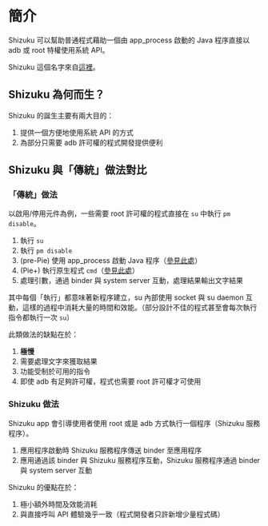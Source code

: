 # 簡介

Shizuku 可以幫助普通程式藉助一個由 app_process 啟動的 Java 程序直接以 adb 或 root 特權使用系統 API。

Shizuku 這個名字來自[這裡](https://www.pixiv.net/member_illust.php?mode=medium&illust_id=75586127)。

## Shizuku 為何而生？

Shizuku 的誕生主要有兩大目的：

1. 提供一個方便地使用系統 API 的方式
2. 為部分只需要 adb 許可權的程式開發提供便利

## Shizuku 與「傳統」做法對比

### 「傳統」做法

以啟用/停用元件為例，一些需要 root 許可權的程式直接在 `su` 中執行 `pm disable`。

1. 執行 `su`
2. 執行 `pm disable`
3. (pre-Pie) 使用 app_process 啟動 Java 程序（[參見此處](https://android.googlesource.com/platform/frameworks/base/+/oreo-release/cmds/pm/pm)）
4. (Pie+) 執行原生程式 `cmd`（[參見此處](https://android.googlesource.com/platform/frameworks/native/+/pie-release/cmds/cmd/)）
5. 處理引數，通過 binder 與 system server 互動，處理結果輸出文字結果

其中每個「執行」都意味著新程序建立，su 內部使用 socket 與 su daemon 互動，這樣的過程中消耗大量的時間和效能。（部分設計不佳的程式甚至會每次執行指令都執行一次 `su`）

此類做法的缺點在於：

1. **極慢**
2. 需要處理文字來獲取結果
3. 功能受制於可用的指令
4. 即使 adb 有足夠許可權，程式也需要 root 許可權才可使用

### Shizuku 做法

Shizuku app 會引導使用者使用 root 或是 adb 方式執行一個程序（Shizuku 服務程序）。

1. 應用程序啟動時 Shizuku 服務程序傳送 binder 至應用程序
2. 應用通過該 binder 與 Shizuku 服務程序互動，Shizuku 服務程序通過 binder 與 system server 互動

Shizuku 的優點在於：

1. 極小額外時間及效能消耗
2. 與直接呼叫 API 體驗幾乎一致（程式開發者只許新增少量程式碼）
